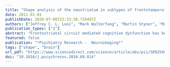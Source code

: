 ```yaml
---
title: "Shape analysis of the neostriatum in subtypes of frontotemporal lobar degeneration: neuroanatomically significant regional morphologic change"
date: 2011-01-01
publishDate: 2020-07-06T22:33:30.719497Z
authors: ["Jeffrey C. L. Looi", "Mark Walterfang", "Martin Styner", "Marc Niethammer", "Leif Svensson", "Olof Lindberg", "Per Ostberg", "Lisa Botes", "Eva Orndahl", "Phyllis Chua", "Dennis Velakoulis", "Lars-Oluf Wahlund"]
publication_types: ["2"]
abstract: "Frontostriatal circuit mediated cognitive dysfunction has been implicated in frontotemporal lobar degeneration (FTLD) and may differ across subtypes of FTLD. We manually segmented the neostriatum (caudate nucleus and putamen) in FTLD subtypes: behavioral variant frontotemporal dementia, FTD, n=12; semantic dementia, SD, n=13; and progressive nonfluent aphasia, PNFA, n=9); in comparison with controls (n=27). Diagnoses were based on international consensus criteria. Manual bilateral segmentation of the caudate nucleus and putamen was conducted blind to diagnosis by a single analyst, on MRI scans using a standardized protocol. Intra-cranial volume was calculated via a stereological point counting technique and was used for normalizing the shape analysis. Segmented binaries were analyzed using the SPHARM Shape Analysis tools (University of North Carolina) to perform comparisons between FTLD subtypes and controls for global shape difference, local significance maps and mean magnitude maps of shape displacement. Shape analysis revealed that there was significant shape difference between FTLD subtypes and controls, consistent with the predicted frontostriatal dysfunction and of significant magnitude, as measured by displacement maps. These differences were not significant for SD compared to controls; lesser for PNFA compared to controls; whilst FTD showed a more specific pattern in regions relaying fronto- and cortico-striatal circuits. Shape analysis shows regional specificity of atrophy, manifest as shape deflation, with a differential between FTLD subtypes, compared to controls."
featured: false
publication: "*Psychiatry Research -  Neuroimaging*"
tags: ["shape", "brain"]
url_pdf: "https://www.sciencedirect.com/science/article/abs/pii/S0925492710003252"
doi: "10.1016/j.pscychresns.2010.09.014"
---
```


